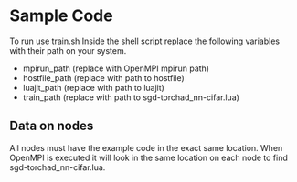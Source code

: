 # Sample Code
To run use train.sh
Inside the shell script replace the following variables with their path on your system.

 - mpirun_path (replace with OpenMPI mpirun path)
 - hostfile_path (replace with path to hostfile)
 - luajit_path (replace with path to luajit)
 - train_path (replace with path to  sgd-torchad_nn-cifar.lua)


## Data on nodes
All nodes must have the example code in the exact same location. When OpenMPI is executed it will look in the same location on each node to find sgd-torchad_nn-cifar.lua.